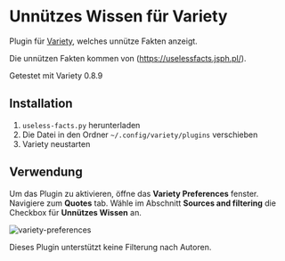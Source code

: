 # Unnützes Wissen für Variety

Plugin für [Variety](https://github.com/varietywalls/variety), welches unnütze Fakten anzeigt.

Die unnützen Fakten kommen von (https://uselessfacts.jsph.pl/).

Getestet mit Variety 0.8.9

## Installation

1. `useless-facts.py` herunterladen
2. Die Datei in den Ordner `~/.config/variety/plugins` verschieben
3. Variety neustarten

## Verwendung

Um das Plugin zu aktivieren, öffne das **Variety Preferences** fenster. Navigiere zum **Quotes** tab. Wähle im Abschnitt **Sources and filtering** die Checkbox für **Unnützes Wissen** an.

![variety-preferences](https://user-images.githubusercontent.com/15163932/185762956-f8c21065-9738-4dda-96ed-2236fb900160.png)

Dieses Plugin unterstützt keine Filterung nach Autoren.